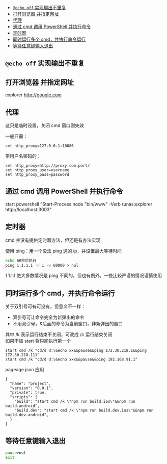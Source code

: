 - [`@echo off` 实现输出不重复](#echo-off-实现输出不重复)
- [打开浏览器 并指定网址](#打开浏览器-并指定网址)
- [代理](#代理)
- [通过 cmd 调用 PowerShell 并执行命令](#通过-cmd-调用-powershell-并执行命令)
- [定时器](#定时器)
- [同时运行多个 cmd，并执行命令运行](#同时运行多个-cmd并执行命令运行)
- [等待任意键输入退出](#等待任意键输入退出)

## `@echo off` 实现输出不重复

## 打开浏览器 并指定网址

explorer http://google.com

## 代理

这只是临时设置，关闭 cmd 窗口则失效

一般只需：

```
set http_proxy=127.0.0.1:10086
```

带用户名密码的：

```
set http_proxy=http://proxy.com:port/
set http_proxy_user=username
set http_proxy_pass=password
```

## 通过 cmd 调用 PowerShell 并执行命令

start powershell "Start-Process node "bin/www" -Verb runas;explorer http://localhost:3003"

## 定时器

cmd 并没有提供定时器方法，但还是有办法实现

使用 ping：用一个没法 ping 通的 ip，并设置最大等待时间

```cmd
echo 60秒后执行
ping 1.1.1.1 -n 1 -w 60000 > nul
```

1.1.1.1 绝大多数情况是 ping 不同的，但也有例外。一些比较严谨的情况谨慎使用

## 同时运行多个 cmd，并执行命令运行

关于双引号可有可没有，但意义不一样：

- 双引号可让命令完全为新弹出的命令
- 不用双引号，&后面的命令为当前窗口，非新弹出的窗口

其中 /k 表示运行结束不关闭，可改成 /c 运行结束关闭  
如果不加 start 将只能执行第一个

```
start cmd /k "cd/d d:\&echo xx&&pause&&ping 172.30.218.1&&ping 172.30.218.111"
start cmd /k "cd/d d:\&echo xxx&&pause&&ping 192.168.91.1"
```

pageage.json 应用

```
{
  "name": "project",
  "version": "0.0.1",
  "private": true,
  "scripts": {
    "build": "start cmd /k \"npm run build.ios\"&&npm run build.android",
    "build.dev": "start cmd /k \"npm run build.dev.ios\"&&npm run build.dev.android",
  }
}

```

## 等待任意键输入退出

```cmd
pause>nul
exit
```
